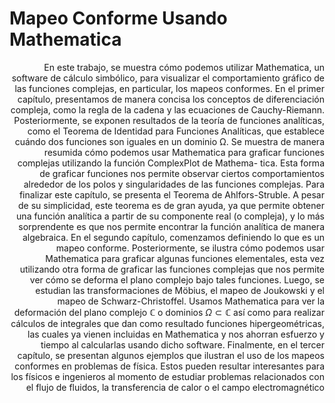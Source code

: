 # Mapeo Conforme Usando Mathematica

<div style="text-align: right"> 

En este trabajo, se muestra cómo podemos utilizar Mathematica, un software de
cálculo simbólico, para visualizar el comportamiento gráfico de las funciones complejas, en particular, los mapeos conformes.
En el primer capítulo, presentamos de manera concisa los conceptos de diferenciación
compleja, como la regla de la cadena y las ecuaciones de Cauchy-Riemann. Posteriormente, se exponen resultados de la teoría de funciones analíticas, como el Teorema de
Identidad para Funciones Analíticas, que establece cuándo dos funciones son iguales
en un dominio Ω. Se muestra de manera resumida cómo podemos usar Mathematica
para graficar funciones complejas utilizando la función ComplexPlot de Mathema-
tica. Esta forma de graficar funciones nos permite observar ciertos comportamientos
alrededor de los polos y singularidades de las funciones complejas. Para finalizar este
capítulo, se presenta el Teorema de Ahlfors-Struble. A pesar de su simplicidad, este
teorema es de gran ayuda, ya que permite obtener una función analítica a partir de
su componente real (o compleja), y lo más sorprendente es que nos permite encontrar
la función analítica de manera algebraica.
En el segundo capítulo, comenzamos definiendo lo que es un mapeo conforme. Posteriormente, se ilustra cómo podemos usar Mathematica para graficar algunas funciones elementales, esta vez utilizando otra forma de graficar las funciones complejas
que nos permite ver cómo se deforma el plano complejo bajo tales funciones. Luego,
se estudian las transformaciones de Möbius, el mapeo de Joukowski y el mapeo de
Schwarz-Christoffel. Usamos Mathematica para ver la deformación del plano complejo $\mathbb{C}$ o dominios $\Omega\subset\mathbb{C}$ así como para realizar cálculos de integrales que dan como
resultado funciones hipergeométricas, las cuales ya vienen incluidas en Mathematica
y nos ahorran esfuerzo y tiempo al calcularlas usando dicho software.
Finalmente, en el tercer capítulo, se presentan algunos ejemplos que ilustran el uso de
los mapeos conformes en problemas de física. Estos pueden resultar interesantes para
los físicos e ingenieros al momento de estudiar problemas relacionados con el flujo de
fluidos, la transferencia de calor o el campo electromagnético

</div>
